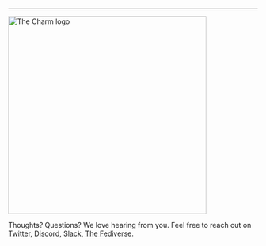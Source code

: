 ---

<a href="https://charm.sh/"><img alt="The Charm logo" src="https://stuff.charm.sh/charm-banner-next.jpg" width="400"></a>

Thoughts? Questions? We love hearing from you. Feel free to reach out on [Twitter](https://twitter.com/charmcli), [Discord](https://charm.land/discord), [Slack](https://charm.land/slack), [The Fediverse](https://mastodon.technology/@charm).
